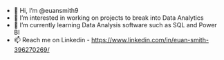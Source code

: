 - 👋 Hi, I’m @euansmith9
- 👀 I’m interested in working on projects to break into Data Analytics
- 🌱 I’m currently learning Data Analysis software such as SQL and Power BI
- 📫 Reach me on Linkedin - https://www.linkedin.com/in/euan-smith-396270269/

<!---
euansmith9/euansmith9 is a ✨ special ✨ repository because its `README.md` (this file) appears on your GitHub profile.
You can click the Preview link to take a look at your changes.
--->
